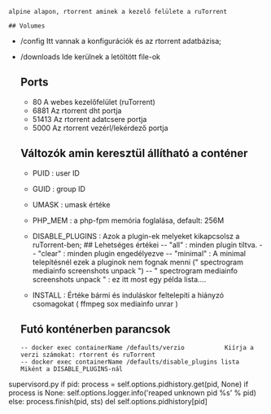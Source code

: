 
    alpine alapon, rtorrent aminek a kezelő felülete a ruTorrent

    ## Volumes
- 	/config 	Itt vannak a konfigurációk és az rtorrent adatbázisa; 
- 	/downloads 	Ide kerülnek a letöltött file-ok

    ## Ports
    - 	80 	A webes kezelőfelület (ruTorrent)
    - 	6881 	Az rtorrent dht portja
    - 	51413 	Az rtorrent adatcsere portja
    - 	5000 	Az rtorrent vezérl/lekérdező portja

    ## Változók amin keresztül állítható a conténer
    - PUID 	: user  ID
    - GUID 	: group ID
    - UMASK 	: umask értéke

    - PHP_MEM 	: a php-fpm memória foglalása, default: 256M

    - DISABLE_PLUGINS 	: Azok a plugin-ek melyeket kikapcsolsz a ruTorrent-ben;
		    ## Lehetséges értékei
		-- "all" 	: minden plugin tiltva.
		-- "clear" 	: minden plugin engedélyezve
		-- "minimal" 	: A minimal telepítésnél ezek a pluginok nem fognak menni (" spectrogram mediainfo screenshots unpack ")
		-- " spectrogram mediainfo screenshots unpack " 	: ez itt most egy példa lista....

    - INSTALL 	: Értéke bármi és induláskor feltelepíti a hiányzó csomagokat ( ffmpeg sox mediainfo unrar )


    ## Futó konténerben parancsok
	    -- docker exec containerName /defaults/verzio			Kiírja a verzi számokat: rtorrent és ruTorrent
	    -- docker exec containerName /defaults/disable_plugins lista 	Miként a DISABLE_PLUGINS-nál


supervisord.py
        if pid:
            process = self.options.pidhistory.get(pid, None)
            if process is None:
                self.options.logger.info('reaped unknown pid %s' % pid)
            else:
                process.finish(pid, sts)
                del self.options.pidhistory[pid]